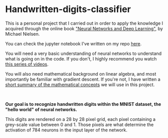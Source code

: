# Handwritten-digits-classifier

This is a personal project that I carried out in order to apply the knowledge I acquired through the online book ["Neural Networks and Deep Learning"](http://neuralnetworksanddeeplearning.com/index.html), by Michael Nielsen.


You can check the jupyter notebook I've written on my repo [here](https://github.com/eliottjoulot/Handwritten-digits-classifier/blob/master/Network.ipynb).

You will need a very basic understanding of neural networks to understand what is going on in the code. If you don't, I highly recommend you watch [this series of videos](https://www.youtube.com/watch?v=aircAruvnKk&list=PLZHQObOWTQDNU6R1_67000Dx_ZCJB-3pi).

You will also need mathematical background on linear algebra, and most importantly be familiar with gradient descent. If you're not, I have written a <a href="../assets/pdf/neural_networks.pdf">short summary of the mathematical concepts</a> we will use in this project.

<br>

**Our goal is to recognize handwritten digits within the MNIST dataset, the "hello world" of neural networks.**

This digits are rendered on a 28 by 28 pixel grid, each pixel containing a grey-scale value between 0 and 1.
Those pixels are what determine the activation of 784 neurons in the input layer of the network.

<br>